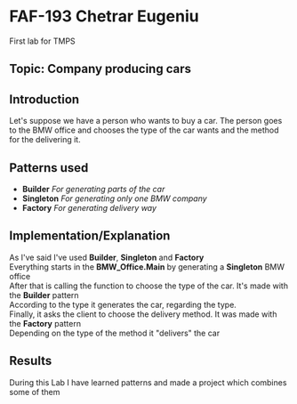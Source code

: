 # FAF-193 Chetrar Eugeniu
First lab for TMPS

## Topic: Company producing cars

## Introduction

Let's suppose we have a person who wants to buy a car. The person goes to the BMW office and chooses the type of the car wants and the method for the delivering it.

## Patterns used
- **Builder** *For generating parts of the car*
- **Singleton** *For generating only one BMW company*
- **Factory** *For generating delivery way*

## Implementation/Explanation

As I've said I've used **Builder**, **Singleton** and **Factory**  
Everything starts in the **BMW_Office.Main** by generating a **Singleton** BMW office  
After that is calling the function to choose the type of the car. It's made with the **Builder** pattern  
According to the type it generates the car, regarding the type.  
Finally, it asks the client to choose the delivery method. It was made with the **Factory** pattern  
Depending on the type of the method it "delivers" the car

## Results
During this Lab I have learned patterns and made a project which combines some of them

